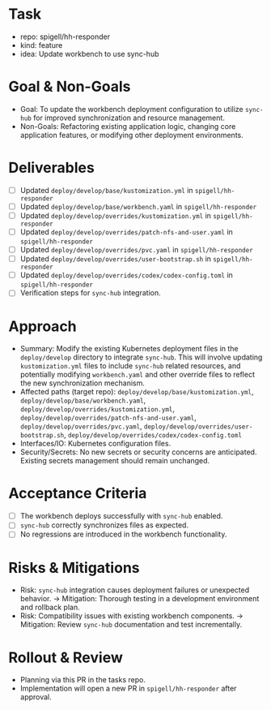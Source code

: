# Task

- repo: spigell/hh-responder
- kind: feature
- idea: Update workbench to use sync-hub

# Goal & Non-Goals

- Goal: To update the workbench deployment configuration to utilize `sync-hub` for improved synchronization and resource management.
- Non-Goals: Refactoring existing application logic, changing core application features, or modifying other deployment environments.

# Deliverables

- [ ] Updated `deploy/develop/base/kustomization.yml` in `spigell/hh-responder`
- [ ] Updated `deploy/develop/base/workbench.yaml` in `spigell/hh-responder`
- [ ] Updated `deploy/develop/overrides/kustomization.yml` in `spigell/hh-responder`
- [ ] Updated `deploy/develop/overrides/patch-nfs-and-user.yaml` in `spigell/hh-responder`
- [ ] Updated `deploy/develop/overrides/pvc.yaml` in `spigell/hh-responder`
- [ ] Updated `deploy/develop/overrides/user-bootstrap.sh` in `spigell/hh-responder`
- [ ] Updated `deploy/develop/overrides/codex/codex-config.toml` in `spigell/hh-responder`
- [ ] Verification steps for `sync-hub` integration.

# Approach

- Summary: Modify the existing Kubernetes deployment files in the `deploy/develop` directory to integrate `sync-hub`. This will involve updating `kustomization.yml` files to include `sync-hub` related resources, and potentially modifying `workbench.yaml` and other override files to reflect the new synchronization mechanism.
- Affected paths (target repo): `deploy/develop/base/kustomization.yml`, `deploy/develop/base/workbench.yaml`, `deploy/develop/overrides/kustomization.yml`, `deploy/develop/overrides/patch-nfs-and-user.yaml`, `deploy/develop/overrides/pvc.yaml`, `deploy/develop/overrides/user-bootstrap.sh`, `deploy/develop/overrides/codex/codex-config.toml`
- Interfaces/IO: Kubernetes configuration files.
- Security/Secrets: No new secrets or security concerns are anticipated. Existing secrets management should remain unchanged.

# Acceptance Criteria

- [ ] The workbench deploys successfully with `sync-hub` enabled.
- [ ] `sync-hub` correctly synchronizes files as expected.
- [ ] No regressions are introduced in the workbench functionality.

# Risks & Mitigations

- Risk: `sync-hub` integration causes deployment failures or unexpected behavior. → Mitigation: Thorough testing in a development environment and rollback plan.
- Risk: Compatibility issues with existing workbench components. → Mitigation: Review `sync-hub` documentation and test incrementally.

# Rollout & Review

- Planning via this PR in the tasks repo.
- Implementation will open a new PR in `spigell/hh-responder` after approval.